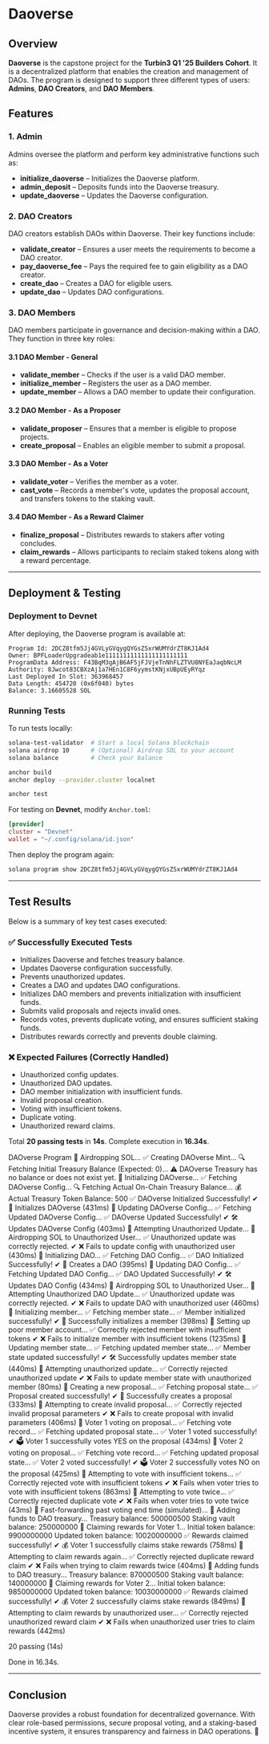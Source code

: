 # Daoverse

## Overview
**Daoverse** is the capstone project for the **Turbin3 Q1 '25 Builders Cohort**. It is a decentralized platform that enables the creation and management of DAOs. The program is designed to support three different types of users: **Admins**, **DAO Creators**, and **DAO Members**.

## Features
### 1. Admin
Admins oversee the platform and perform key administrative functions such as:
- **initialize_daoverse** – Initializes the Daoverse platform.
- **admin_deposit** – Deposits funds into the Daoverse treasury.
- **update_daoverse** – Updates the Daoverse configuration.

### 2. DAO Creators
DAO creators establish DAOs within Daoverse. Their key functions include:
- **validate_creator** – Ensures a user meets the requirements to become a DAO creator.
- **pay_daoverse_fee** – Pays the required fee to gain eligibility as a DAO creator.
- **create_dao** – Creates a DAO for eligible users.
- **update_dao** – Updates DAO configurations.

### 3. DAO Members
DAO members participate in governance and decision-making within a DAO. They function in three key roles:

#### 3.1 DAO Member - General
- **validate_member** – Checks if the user is a valid DAO member.
- **initialize_member** – Registers the user as a DAO member.
- **update_member** – Allows a DAO member to update their configuration.

#### 3.2 DAO Member - As a Proposer
- **validate_proposer** – Ensures that a member is eligible to propose projects.
- **create_proposal** – Enables an eligible member to submit a proposal.

#### 3.3 DAO Member - As a Voter
- **validate_voter** – Verifies the member as a voter.
- **cast_vote** – Records a member's vote, updates the proposal account, and transfers tokens to the staking vault.

#### 3.4 DAO Member - As a Reward Claimer
- **finalize_proposal** – Distributes rewards to stakers after voting concludes.
- **claim_rewards** – Allows participants to reclaim staked tokens along with a reward percentage.

---

## Deployment & Testing

### Deployment to Devnet
After deploying, the Daoverse program is available at:
```
Program Id: 2DCZ8tfm5Jj4GVLyGVqygQYGsZSxrWUMYdrZT8KJ1Ad4
Owner: BPFLoaderUpgradeab1e11111111111111111111111
ProgramData Address: F43BqM3gAjB6AF5jFJVjeTnNhFLZTVU8NYEaJaqbNcLM
Authority: 8Jwcot83CBXzAj1a7HEn1C8F6yymstKNjxUBpUEyRYqz
Last Deployed In Slot: 363968457
Data Length: 454720 (0x6f040) bytes
Balance: 3.16605528 SOL
```

### Running Tests
To run tests locally:
```sh
solana-test-validator  # Start a local Solana blockchain
solana airdrop 10      # (Optional) Airdrop SOL to your account
solana balance         # Check your balance

anchor build
anchor deploy --provider.cluster localnet

anchor test
```
For testing on **Devnet**, modify `Anchor.toml`:
```toml
[provider]
cluster = "Devnet"
wallet = "~/.config/solana/id.json"
```
Then deploy the program again:
```sh
solana program show 2DCZ8tfm5Jj4GVLyGVqygQYGsZSxrWUMYdrZT8KJ1Ad4
```

---

## Test Results
Below is a summary of key test cases executed:

### ✅ Successfully Executed Tests
- Initializes Daoverse and fetches treasury balance.
- Updates Daoverse configuration successfully.
- Prevents unauthorized updates.
- Creates a DAO and updates DAO configurations.
- Initializes DAO members and prevents initialization with insufficient funds.
- Submits valid proposals and rejects invalid ones.
- Records votes, prevents duplicate voting, and ensures sufficient staking funds.
- Distributes rewards correctly and prevents double claiming.

### ❌ Expected Failures (Correctly Handled)
- Unauthorized config updates.
- Unauthorized DAO updates.
- DAO member initialization with insufficient funds.
- Invalid proposal creation.
- Voting with insufficient tokens.
- Duplicate voting.
- Unauthorized reward claims.

Total **20 passing tests** in **14s**. Complete execution in **16.34s**.

DAOverse Program
🔄 Airdropping SOL...
✅ Creating DAOverse Mint...
🔍 Fetching Initial Treasury Balance (Expected: 0)...
⚠️ DAOverse Treasury has no balance or does not exist yet.
🔧 Initializing DAOverse...
✅ Fetching DAOverse Config...
🔍 Fetching Actual On-Chain Treasury Balance...
💰 Actual Treasury Token Balance: 500
✅ DAOverse Initialized Successfully!
    ✔ 🚀 Initializes DAOverse (431ms)
🔄 Updating DAOverse Config...
✅ Fetching Updated DAOverse Config...
✅ DAOverse Updated Successfully!
    ✔ 🛠 Updates DAOverse Config (403ms)
🚨 Attempting Unauthorized Update...
🔄 Airdropping SOL to Unauthorized User...
✅ Unauthorized update was correctly rejected.
    ✔ ❌ Fails to update config with unauthorized user (430ms)
🔧 Initializing DAO...
✅ Fetching DAO Config...
✅ DAO Initialized Successfully!
    ✔ 🚀 Creates a DAO (395ms)
🔄 Updating DAO Config...
✅ Fetching Updated DAO Config...
✅ DAO Updated Successfully!
    ✔ 🛠 Updates DAO Config (434ms)
🔄 Airdropping SOL to Unauthorized User...
🚨 Attempting Unauthorized DAO Update...
✅ Unauthorized update was correctly rejected.
    ✔ ❌ Fails to update DAO with unauthorized user (460ms)
🔧 Initializing member...
✅ Fetching member state...
✅ Member initialized successfully!
    ✔ 🚀 Successfully initializes a member (398ms)
🔄 Setting up poor member account...
✅ Correctly rejected member with insufficient tokens
    ✔ ❌ Fails to initialize member with insufficient tokens (1235ms)
🔄 Updating member state...
✅ Fetching updated member state...
✅ Member state updated successfully!
    ✔ 🛠 Successfully updates member state (440ms)
🔄 Attempting unauthorized update...
✅ Correctly rejected unauthorized update
    ✔ ❌ Fails to update member state with unauthorized member (80ms)
🔧 Creating a new proposal...
✅ Fetching proposal state...
✅ Proposal created successfully!
    ✔ 🚀 Successfully creates a proposal (333ms)
🔄 Attempting to create invalid proposal...
✅ Correctly rejected invalid proposal parameters
    ✔ ❌ Fails to create proposal with invalid parameters (406ms)
🔄 Voter 1 voting on proposal...
✅ Fetching vote record...
✅ Fetching updated proposal state...
✅ Voter 1 voted successfully!
    ✔ 🗳️ Voter 1 successfully votes YES on the proposal (434ms)
🔄 Voter 2 voting on proposal...
✅ Fetching vote record...
✅ Fetching updated proposal state...
✅ Voter 2 voted successfully!
    ✔ 🗳️ Voter 2 successfully votes NO on the proposal (425ms)
🔄 Attempting to vote with insufficient tokens...
✅ Correctly rejected vote with insufficient tokens
    ✔ ❌ Fails when voter tries to vote with insufficient tokens (863ms)
🔄 Attempting to vote twice...
✅ Correctly rejected duplicate vote
    ✔ ❌ Fails when voter tries to vote twice (43ms)
🔄 Fast-forwarding past voting end time (simulated)...
🔄 Adding funds to DAO treasury...
Treasury balance: 500000500
Staking vault balance: 250000000
🔄 Claiming rewards for Voter 1...
Initial token balance: 9900000000
Updated token balance: 10020000000
✅ Rewards claimed successfully!
    ✔ 💰 Voter 1 successfully claims stake rewards (758ms)
🔄 Attempting to claim rewards again...
✅ Correctly rejected duplicate reward claim
    ✔ ❌ Fails when trying to claim rewards twice (404ms)
🔄 Adding funds to DAO treasury...
Treasury balance: 870000500
Staking vault balance: 140000000
🔄 Claiming rewards for Voter 2...
Initial token balance: 9850000000
Updated token balance: 10030000000
✅ Rewards claimed successfully!
    ✔ 💰 Voter 2 successfully claims stake rewards (849ms)
🔄 Attempting to claim rewards by unauthorized user...
✅ Correctly rejected unauthorized reward claim
    ✔ ❌ Fails when unauthorized user tries to claim rewards (442ms)


  20 passing (14s)

Done in 16.34s.


---

## Conclusion
Daoverse provides a robust foundation for decentralized governance. With clear role-based permissions, secure proposal voting, and a staking-based incentive system, it ensures transparency and fairness in DAO operations. 🚀

